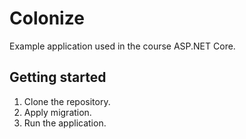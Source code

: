 # Colonize

Example application used in the course ASP.NET Core.

## Getting started

1. Clone the repository.
2. Apply migration.
3. Run the application.
